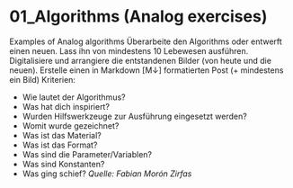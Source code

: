 # 01_Algorithms (Analog exercises)
Examples of Analog algorithms
Überarbeite den Algorithms oder entwerft einen neuen.
Lass ihn von mindestens 10 Lebewesen ausführen.
Digitalisiere und arrangiere die entstandenen Bilder (von heute und die neuen).
Erstelle einen in Markdown [M↓] formatierten Post (+ mindestens ein Bild)
Kriterien:
* Wie lautet der Algorithmus?
* Was hat dich inspiriert?
* Wurden Hilfswerkzeuge zur Ausführung eingesetzt werden?
* Womit wurde gezeichnet?
* Was ist das Material?
* Was ist das Format?
* Was sind die Parameter/Variablen?
* Was sind Konstanten?
* Was ging schief?
_Quelle: Fabian Morón Zirfas_
